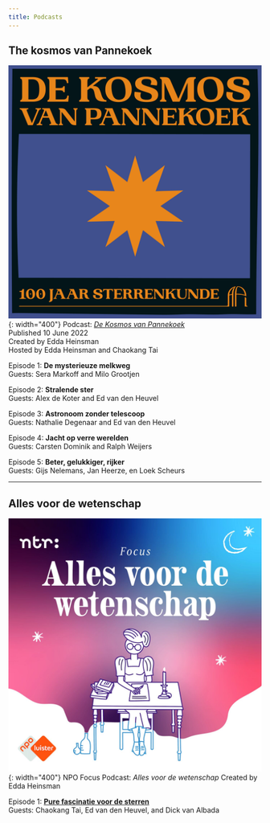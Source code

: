 ```yaml
---
title: Podcasts
---
```


## The kosmos van Pannekoek


![Logo of the podcast _De Kosmos van Pannekoek_](images/kosmos.jpg){: width="400"}
Podcast: [_De Kosmos van Pannekoek_](https://api.uva.nl/nl/over-ons/geschiedenis/podcast-de-kosmos-van-pannekoek/podcast.html)  
Published 10 June 2022  
Created by Edda Heinsman  
Hosted by Edda Heinsman and Chaokang Tai  

Episode 1: **De mysterieuze melkweg**  
Guests: Sera Markoff and Milo Grootjen

Episode 2: **Stralende ster**  
Guests: Alex de Koter and Ed van den Heuvel

Episode 3: **Astronoom zonder telescoop**  
Guests: Nathalie Degenaar and Ed van den Heuvel

Episode 4: **Jacht op verre werelden**  
Guests: Carsten Dominik and Ralph Weijers

Episode 5: **Beter, gelukkiger, rijker**  
Guests: Gijs Nelemans, Jan Heerze, en Loek Scheurs 

------

## Alles voor de wetenschap

![Logo of the podcast _Alles voor de Wetenschap_](images/alles_voor_de_wetenschap.jpg){: width="400"}
NPO Focus Podcast: _Alles voor de wetenschap_
Created by Edda Heinsman

Episode 1: [**Pure fascinatie voor de sterren**](https://www.nporadio1.nl/podcasts/focus-wetenschap/109625/1-alles-voor-de-wetenschap-1-pure-fascinatie-voor-de-sterren)  
Guests: Chaokang Tai, Ed van den Heuvel, and Dick van Albada

